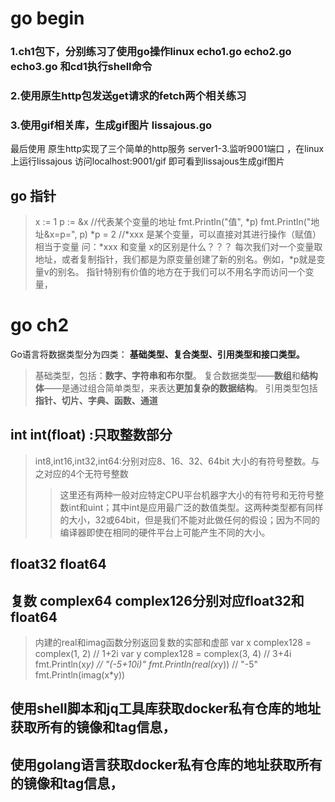 # go begin
### 1.ch1包下，分别练习了使用go操作linux  echo1.go echo2.go echo3.go 和cd1执行shell命令
### 2.使用原生http包发送get请求的fetch两个相关练习
### 3.使用gif相关库，生成gif图片 lissajous.go
最后使用 原生http实现了三个简单的http服务 server1-3.监听9001端口 ，在linux上运行lissajous  访问localhost:9001/gif
即可看到lissajous生成gif图片

## go 指针
> 	x := 1
> 	p := &x //代表某个变量的地址
> 	fmt.Println("值", *p)
> 	fmt.Println("地址&x=p=", p)
> 	*p = 2 //*xxx 是某个变量，可以直接对其进行操作（赋值）相当于变量
> 	 问：*xxx 和变量 x的区别是什么？？？
> 	每次我们对一个变量取地址，或者复制指针，我们都是为原变量创建了新的别名。例如，*p就是变量v的别名。
> 	指针特别有价值的地方在于我们可以不用名字而访问一个变量，

# go ch2
Go语言将数据类型分为四类：
**基础类型、复合类型、引用类型和接口类型。**
> 基础类型，包括：**数字、字符串和布尔型**。
> 复合数据类型——**数组**和**结构体**——是通过组合简单类型，来表达**更加复杂的数据结构**。
> 引用类型包括**指针、切片、字典、函数、通道**

## int int(float) :只取整数部分
> int8,int16,int32,int64:分别对应8、16、32、64bit
> 大小的有符号整数。与之对应的4个无符号整数
> > 这里还有两种一般对应特定CPU平台机器字大小的有符号和无符号整数int和uint；其中int是应用最广泛的数值类型。这两种类型都有同样的大小，32或64bit，但是我们不能对此做任何的假设；因为不同的编译器即使在相同的硬件平台上可能产生不同的大小。

## float32 float64

## 复数  complex64 complex126分别对应float32和float64
> 内建的real和imag函数分别返回复数的实部和虚部
var x complex128 = complex(1, 2) // 1+2i
var y complex128 = complex(3, 4) // 3+4i
fmt.Println(x*y)                 // "(-5+10i)"
fmt.Println(real(x*y))           // "-5"
fmt.Println(imag(x*y))   


## 使用shell脚本和jq工具库获取docker私有仓库的地址获取所有的镜像和tag信息，
## 使用golang语言获取docker私有仓库的地址获取所有的镜像和tag信息，